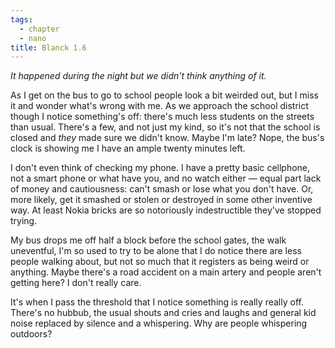 ```yaml
---
tags:
  - chapter
  - nano
title: Blanck 1.6
---
```


*It happened during the night but we didn't think anything of it.*

As I get on the bus to go to school people look a bit weirded out, but I miss it and wonder what's wrong with me. As we approach the school district though I notice something's off: there's much less students on the streets than usual. There's a few, and not just my kind, so it's not that the school is closed and *they* made sure we didn't know. Maybe I'm late? Nope, the bus's clock is showing me I have an ample twenty minutes left.

I don't even think of checking my phone. I have a pretty basic cellphone, not a smart phone or what have you, and no watch either — equal part lack of money and cautiousness: can't smash or lose what you don't have. Or, more likely, get it smashed or stolen or destroyed in some other inventive way. At least Nokia bricks are so notoriously indestructible they've stopped trying.

My bus drops me off half a block before the school gates, the walk uneventful, I'm so used to try to be alone that I do notice there are less people walking about, but not so much that it registers as being weird or anything. Maybe there's a road accident on a main artery and people aren't getting here? I don't really care.

It's when I pass the threshold that I notice something is really really off. There's no hubbub, the usual shouts and cries and laughs and general kid noise replaced by silence and a whispering. Why are people whispering outdoors?
